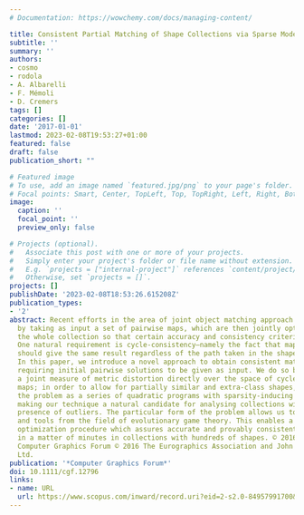 ```yaml
---
# Documentation: https://wowchemy.com/docs/managing-content/

title: Consistent Partial Matching of Shape Collections via Sparse Modeling
subtitle: ''
summary: ''
authors:
- cosmo
- rodola
- A. Albarelli
- F. Mémoli
- D. Cremers
tags: []
categories: []
date: '2017-01-01'
lastmod: 2023-02-08T19:53:27+01:00
featured: false
draft: false
publication_short: ""

# Featured image
# To use, add an image named `featured.jpg/png` to your page's folder.
# Focal points: Smart, Center, TopLeft, Top, TopRight, Left, Right, BottomLeft, Bottom, BottomRight.
image:
  caption: ''
  focal_point: ''
  preview_only: false

# Projects (optional).
#   Associate this post with one or more of your projects.
#   Simply enter your project's folder or file name without extension.
#   E.g. `projects = ["internal-project"]` references `content/project/deep-learning/index.md`.
#   Otherwise, set `projects = []`.
projects: []
publishDate: '2023-02-08T18:53:26.615208Z'
publication_types:
- '2'
abstract: Recent efforts in the area of joint object matching approach the problem
  by taking as input a set of pairwise maps, which are then jointly optimized across
  the whole collection so that certain accuracy and consistency criteria are satisfied.
  One natural requirement is cycle-consistency—namely the fact that map composition
  should give the same result regardless of the path taken in the shape collection.
  In this paper, we introduce a novel approach to obtain consistent matches without
  requiring initial pairwise solutions to be given as input. We do so by optimizing
  a joint measure of metric distortion directly over the space of cycle-consistent
  maps; in order to allow for partially similar and extra-class shapes, we formulate
  the problem as a series of quadratic programs with sparsity-inducing constraints,
  making our technique a natural candidate for analysing collections with a large
  presence of outliers. The particular form of the problem allows us to leverage results
  and tools from the field of evolutionary game theory. This enables a highly efficient
  optimization procedure which assures accurate and provably consistent solutions
  in a matter of minutes in collections with hundreds of shapes. © 2016 The Authors
  Computer Graphics Forum © 2016 The Eurographics Association and John Wiley & Sons
  Ltd.
publication: '*Computer Graphics Forum*'
doi: 10.1111/cgf.12796
links:
- name: URL
  url: https://www.scopus.com/inward/record.uri?eid=2-s2.0-84957991700&doi=10.1111%2fcgf.12796&partnerID=40&md5=7b96297647698e2d19e0985b04fb825c
---
```

